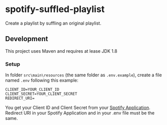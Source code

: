 # spotify-suffled-playlist
Create a playlist by suffling an original playlist.
## Development
This project uses Maven and requires at lease JDK 1.8
### Setup
In folder `src\main\resources` (the same folder as `.env.example`), create a file named `.env` following this example:
```
CLIENT_ID=YOUR_CLIENT_ID
CLIENT_SECRET=YOUR_CLIENT_SECRET
REDIRECT_URI=
```
You get your Client ID and Client Secret from your [Spotify Application](https://developer.spotify.com/dashboard/applications).
Redirect URI in your Spotify Application and in your .env file must be the same.
